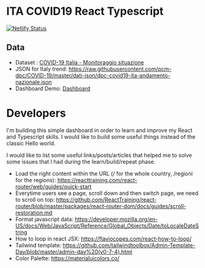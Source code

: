 # ITA COVID19 React Typescript

[![Netlify Status](https://api.netlify.com/api/v1/badges/2e68606d-3db7-4a08-9348-e4f7fbf415b4/deploy-status)](https://app.netlify.com/sites/ita-covid19-react/deploys)

## Data

- Dataset :  [COVID-19 Italia - Monitoraggio situazione](https://github.com/pcm-dpc/COVID-19)
- JSON for Italy trend: https://raw.githubusercontent.com/pcm-dpc/COVID-19/master/dati-json/dpc-covid19-ita-andamento-nazionale.json
- Dashboard Demo: [Dashboard](https://ita-covid19-react.netlify.com/)

# Developers

I'm building this simple dashboard in order to learn and improve my React and Typescript skills. I would like to build some useful things instead of the classic Hello world.

I would like to list some useful links/posts/articles that helped me to solve some issues that I had during the learn/build/repeat phase.

- Load the right content within the URL (/ for the whole country, /regioni for the regions): https://reacttraining.com/react-router/web/guides/quick-start
- Everytime users see a page, scroll down and then switch page, we need to scroll on top: https://github.com/ReactTraining/react-router/blob/master/packages/react-router-dom/docs/guides/scroll-restoration.md
- Format javascript data: https://developer.mozilla.org/en-US/docs/Web/JavaScript/Reference/Global_Objects/Date/toLocaleDateString
- How to loop in react JSX: https://flaviocopes.com/react-how-to-loop/
- Tailwind template: https://github.com/tailwindtoolbox/Admin-Template-Day/blob/master/admin-day%20(v0-7-4).html
- Color Palette: https://materialuicolors.co/
